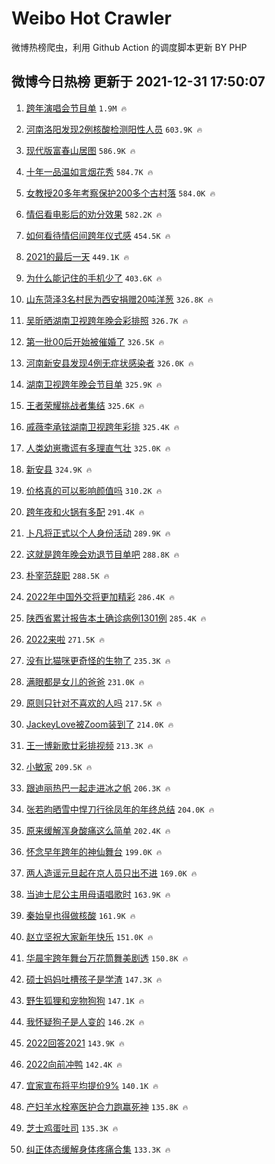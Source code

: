 # Weibo Hot Crawler 



微博热榜爬虫，利用 Github Action 的调度脚本更新 BY PHP 


## 微博今日热榜 更新于 2021-12-31 17:50:07 
1. [跨年演唱会节目单](https://s.weibo.com/weibo?q=%23%E8%B7%A8%E5%B9%B4%E6%BC%94%E5%94%B1%E4%BC%9A%E8%8A%82%E7%9B%AE%E5%8D%95%23&Refer=top) `1.9M 🔥` 

1. [河南洛阳发现2例核酸检测阳性人员](https://s.weibo.com/weibo?q=%23%E6%B2%B3%E5%8D%97%E6%B4%9B%E9%98%B3%E5%8F%91%E7%8E%B02%E4%BE%8B%E6%A0%B8%E9%85%B8%E6%A3%80%E6%B5%8B%E9%98%B3%E6%80%A7%E4%BA%BA%E5%91%98%23&Refer=top) `603.9K 🔥` 

1. [现代版富春山居图](https://s.weibo.com/weibo?q=%23%E7%8E%B0%E4%BB%A3%E7%89%88%E5%AF%8C%E6%98%A5%E5%B1%B1%E5%B1%85%E5%9B%BE%23&Refer=top) `586.9K 🔥` 

1. [十年一品温如言烟花秀](https://s.weibo.com/weibo?q=%23%E5%8D%81%E5%B9%B4%E4%B8%80%E5%93%81%E6%B8%A9%E5%A6%82%E8%A8%80%E7%83%9F%E8%8A%B1%E7%A7%80%23&Refer=top) `584.7K 🔥` 

1. [女教授20多年考察保护200多个古村落](https://s.weibo.com/weibo?q=%23%E5%A5%B3%E6%95%99%E6%8E%8820%E5%A4%9A%E5%B9%B4%E8%80%83%E5%AF%9F%E4%BF%9D%E6%8A%A4200%E5%A4%9A%E4%B8%AA%E5%8F%A4%E6%9D%91%E8%90%BD%23&Refer=top) `584.0K 🔥` 

1. [情侣看电影后的劝分效果](https://s.weibo.com/weibo?q=%23%E6%83%85%E4%BE%A3%E7%9C%8B%E7%94%B5%E5%BD%B1%E5%90%8E%E7%9A%84%E5%8A%9D%E5%88%86%E6%95%88%E6%9E%9C%23&Refer=top) `582.2K 🔥` 

1. [如何看待情侣间跨年仪式感](https://s.weibo.com/weibo?q=%23%E5%A6%82%E4%BD%95%E7%9C%8B%E5%BE%85%E6%83%85%E4%BE%A3%E9%97%B4%E8%B7%A8%E5%B9%B4%E4%BB%AA%E5%BC%8F%E6%84%9F%23&Refer=top) `454.5K 🔥` 

1. [2021的最后一天](https://s.weibo.com/weibo?q=%232021%E7%9A%84%E6%9C%80%E5%90%8E%E4%B8%80%E5%A4%A9%23&Refer=top) `449.1K 🔥` 

1. [为什么能记住的手机少了](https://s.weibo.com/weibo?q=%23%E4%B8%BA%E4%BB%80%E4%B9%88%E8%83%BD%E8%AE%B0%E4%BD%8F%E7%9A%84%E6%89%8B%E6%9C%BA%E5%B0%91%E4%BA%86%23&Refer=top) `403.6K 🔥` 

1. [山东菏泽3名村民为西安捐赠20吨洋葱](https://s.weibo.com/weibo?q=%23%E5%B1%B1%E4%B8%9C%E8%8F%8F%E6%B3%BD3%E5%90%8D%E6%9D%91%E6%B0%91%E4%B8%BA%E8%A5%BF%E5%AE%89%E6%8D%90%E8%B5%A020%E5%90%A8%E6%B4%8B%E8%91%B1%23&Refer=top) `326.8K 🔥` 

1. [吴昕晒湖南卫视跨年晚会彩排照](https://s.weibo.com/weibo?q=%23%E5%90%B4%E6%98%95%E6%99%92%E6%B9%96%E5%8D%97%E5%8D%AB%E8%A7%86%E8%B7%A8%E5%B9%B4%E6%99%9A%E4%BC%9A%E5%BD%A9%E6%8E%92%E7%85%A7%23&Refer=top) `326.7K 🔥` 

1. [第一批00后开始被催婚了](https://s.weibo.com/weibo?q=%23%E7%AC%AC%E4%B8%80%E6%89%B900%E5%90%8E%E5%BC%80%E5%A7%8B%E8%A2%AB%E5%82%AC%E5%A9%9A%E4%BA%86%23&Refer=top) `326.5K 🔥` 

1. [河南新安县发现4例无症状感染者](https://s.weibo.com/weibo?q=%23%E6%B2%B3%E5%8D%97%E6%96%B0%E5%AE%89%E5%8E%BF%E5%8F%91%E7%8E%B04%E4%BE%8B%E6%97%A0%E7%97%87%E7%8A%B6%E6%84%9F%E6%9F%93%E8%80%85%23&Refer=top) `326.0K 🔥` 

1. [湖南卫视跨年晚会节目单](https://s.weibo.com/weibo?q=%23%E6%B9%96%E5%8D%97%E5%8D%AB%E8%A7%86%E8%B7%A8%E5%B9%B4%E6%99%9A%E4%BC%9A%E8%8A%82%E7%9B%AE%E5%8D%95%23&Refer=top) `325.9K 🔥` 

1. [王者荣耀挑战者集结](https://s.weibo.com/weibo?q=%23%E7%8E%8B%E8%80%85%E8%8D%A3%E8%80%80%E6%8C%91%E6%88%98%E8%80%85%E9%9B%86%E7%BB%93%23&Refer=top) `325.6K 🔥` 

1. [戚薇李承铉湖南卫视跨年彩排](https://s.weibo.com/weibo?q=%23%E6%88%9A%E8%96%87%E6%9D%8E%E6%89%BF%E9%93%89%E6%B9%96%E5%8D%97%E5%8D%AB%E8%A7%86%E8%B7%A8%E5%B9%B4%E5%BD%A9%E6%8E%92%23&Refer=top) `325.4K 🔥` 

1. [人类幼崽撒谎有多理直气壮](https://s.weibo.com/weibo?q=%23%E4%BA%BA%E7%B1%BB%E5%B9%BC%E5%B4%BD%E6%92%92%E8%B0%8E%E6%9C%89%E5%A4%9A%E7%90%86%E7%9B%B4%E6%B0%94%E5%A3%AE%23&Refer=top) `325.0K 🔥` 

1. [新安县](https://s.weibo.com/weibo?q=%E6%96%B0%E5%AE%89%E5%8E%BF&Refer=top) `324.9K 🔥` 

1. [价格真的可以影响颜值吗](https://s.weibo.com/weibo?q=%23%E4%BB%B7%E6%A0%BC%E7%9C%9F%E7%9A%84%E5%8F%AF%E4%BB%A5%E5%BD%B1%E5%93%8D%E9%A2%9C%E5%80%BC%E5%90%97%23&Refer=top) `310.2K 🔥` 

1. [跨年夜和火锅有多配](https://s.weibo.com/weibo?q=%23%E8%B7%A8%E5%B9%B4%E5%A4%9C%E5%92%8C%E7%81%AB%E9%94%85%E6%9C%89%E5%A4%9A%E9%85%8D%23&Refer=top) `291.4K 🔥` 

1. [卜凡将正式以个人身份活动](https://s.weibo.com/weibo?q=%23%E5%8D%9C%E5%87%A1%E5%B0%86%E6%AD%A3%E5%BC%8F%E4%BB%A5%E4%B8%AA%E4%BA%BA%E8%BA%AB%E4%BB%BD%E6%B4%BB%E5%8A%A8%23&Refer=top) `289.9K 🔥` 

1. [这就是跨年晚会劝退节目单吧](https://s.weibo.com/weibo?q=%23%E8%BF%99%E5%B0%B1%E6%98%AF%E8%B7%A8%E5%B9%B4%E6%99%9A%E4%BC%9A%E5%8A%9D%E9%80%80%E8%8A%82%E7%9B%AE%E5%8D%95%E5%90%A7%23&Refer=top) `288.8K 🔥` 

1. [朴宰范辞职](https://s.weibo.com/weibo?q=%23%E6%9C%B4%E5%AE%B0%E8%8C%83%E8%BE%9E%E8%81%8C%23&Refer=top) `288.5K 🔥` 

1. [2022年中国外交将更加精彩](https://s.weibo.com/weibo?q=%232022%E5%B9%B4%E4%B8%AD%E5%9B%BD%E5%A4%96%E4%BA%A4%E5%B0%86%E6%9B%B4%E5%8A%A0%E7%B2%BE%E5%BD%A9%23&Refer=top) `286.4K 🔥` 

1. [陕西省累计报告本土确诊病例1301例](https://s.weibo.com/weibo?q=%E9%99%95%E8%A5%BF%E7%9C%81%E7%B4%AF%E8%AE%A1%E6%8A%A5%E5%91%8A%E6%9C%AC%E5%9C%9F%E7%A1%AE%E8%AF%8A%E7%97%85%E4%BE%8B1301%E4%BE%8B&Refer=top) `285.4K 🔥` 

1. [2022来啦](https://s.weibo.com/weibo?q=%232022%E6%9D%A5%E5%95%A6%23&Refer=top) `271.5K 🔥` 

1. [没有比猫咪更奇怪的生物了](https://s.weibo.com/weibo?q=%23%E6%B2%A1%E6%9C%89%E6%AF%94%E7%8C%AB%E5%92%AA%E6%9B%B4%E5%A5%87%E6%80%AA%E7%9A%84%E7%94%9F%E7%89%A9%E4%BA%86%23&Refer=top) `235.3K 🔥` 

1. [满眼都是女儿的爸爸](https://s.weibo.com/weibo?q=%23%E6%BB%A1%E7%9C%BC%E9%83%BD%E6%98%AF%E5%A5%B3%E5%84%BF%E7%9A%84%E7%88%B8%E7%88%B8%23&Refer=top) `231.0K 🔥` 

1. [原则只针对不喜欢的人吗](https://s.weibo.com/weibo?q=%23%E5%8E%9F%E5%88%99%E5%8F%AA%E9%92%88%E5%AF%B9%E4%B8%8D%E5%96%9C%E6%AC%A2%E7%9A%84%E4%BA%BA%E5%90%97%23&Refer=top) `217.5K 🔥` 

1. [JackeyLove被Zoom装到了](https://s.weibo.com/weibo?q=%23JackeyLove%E8%A2%ABZoom%E8%A3%85%E5%88%B0%E4%BA%86%23&Refer=top) `214.0K 🔥` 

1. [王一博新歌廿彩排视频](https://s.weibo.com/weibo?q=%23%E7%8E%8B%E4%B8%80%E5%8D%9A%E6%96%B0%E6%AD%8C%E5%BB%BF%E5%BD%A9%E6%8E%92%E8%A7%86%E9%A2%91%23&Refer=top) `213.3K 🔥` 

1. [小敏家](https://s.weibo.com/weibo?q=%E5%B0%8F%E6%95%8F%E5%AE%B6&Refer=top) `209.5K 🔥` 

1. [跟迪丽热巴一起走进冰之帆](https://s.weibo.com/weibo?q=%23%E8%B7%9F%E8%BF%AA%E4%B8%BD%E7%83%AD%E5%B7%B4%E4%B8%80%E8%B5%B7%E8%B5%B0%E8%BF%9B%E5%86%B0%E4%B9%8B%E5%B8%86%23&Refer=top) `206.3K 🔥` 

1. [张若昀晒雪中悍刀行徐凤年的年终总结](https://s.weibo.com/weibo?q=%23%E5%BC%A0%E8%8B%A5%E6%98%80%E6%99%92%E9%9B%AA%E4%B8%AD%E6%82%8D%E5%88%80%E8%A1%8C%E5%BE%90%E5%87%A4%E5%B9%B4%E7%9A%84%E5%B9%B4%E7%BB%88%E6%80%BB%E7%BB%93%23&Refer=top) `204.0K 🔥` 

1. [原来缓解浑身酸痛这么简单](https://s.weibo.com/weibo?q=%23%E5%8E%9F%E6%9D%A5%E7%BC%93%E8%A7%A3%E6%B5%91%E8%BA%AB%E9%85%B8%E7%97%9B%E8%BF%99%E4%B9%88%E7%AE%80%E5%8D%95%23&Refer=top) `202.4K 🔥` 

1. [怀念早年跨年的神仙舞台](https://s.weibo.com/weibo?q=%23%E6%80%80%E5%BF%B5%E6%97%A9%E5%B9%B4%E8%B7%A8%E5%B9%B4%E7%9A%84%E7%A5%9E%E4%BB%99%E8%88%9E%E5%8F%B0%23&Refer=top) `199.0K 🔥` 

1. [两人造谣元旦起在京人员只出不进](https://s.weibo.com/weibo?q=%23%E4%B8%A4%E4%BA%BA%E9%80%A0%E8%B0%A3%E5%85%83%E6%97%A6%E8%B5%B7%E5%9C%A8%E4%BA%AC%E4%BA%BA%E5%91%98%E5%8F%AA%E5%87%BA%E4%B8%8D%E8%BF%9B%23&Refer=top) `169.0K 🔥` 

1. [当迪士尼公主用母语唱歌时](https://s.weibo.com/weibo?q=%23%E5%BD%93%E8%BF%AA%E5%A3%AB%E5%B0%BC%E5%85%AC%E4%B8%BB%E7%94%A8%E6%AF%8D%E8%AF%AD%E5%94%B1%E6%AD%8C%E6%97%B6%23&Refer=top) `163.9K 🔥` 

1. [秦始皇也得做核酸](https://s.weibo.com/weibo?q=%23%E7%A7%A6%E5%A7%8B%E7%9A%87%E4%B9%9F%E5%BE%97%E5%81%9A%E6%A0%B8%E9%85%B8%23&Refer=top) `161.9K 🔥` 

1. [赵立坚祝大家新年快乐](https://s.weibo.com/weibo?q=%23%E8%B5%B5%E7%AB%8B%E5%9D%9A%E7%A5%9D%E5%A4%A7%E5%AE%B6%E6%96%B0%E5%B9%B4%E5%BF%AB%E4%B9%90%23&Refer=top) `151.0K 🔥` 

1. [华晨宇跨年舞台万花筒舞美剧透](https://s.weibo.com/weibo?q=%23%E5%8D%8E%E6%99%A8%E5%AE%87%E8%B7%A8%E5%B9%B4%E8%88%9E%E5%8F%B0%E4%B8%87%E8%8A%B1%E7%AD%92%E8%88%9E%E7%BE%8E%E5%89%A7%E9%80%8F%23&Refer=top) `150.8K 🔥` 

1. [硕士妈妈吐槽孩子是学渣](https://s.weibo.com/weibo?q=%23%E7%A1%95%E5%A3%AB%E5%A6%88%E5%A6%88%E5%90%90%E6%A7%BD%E5%AD%A9%E5%AD%90%E6%98%AF%E5%AD%A6%E6%B8%A3%23&Refer=top) `147.3K 🔥` 

1. [野生狐狸和宠物狗狗](https://s.weibo.com/weibo?q=%E9%87%8E%E7%94%9F%E7%8B%90%E7%8B%B8%E5%92%8C%E5%AE%A0%E7%89%A9%E7%8B%97%E7%8B%97&Refer=top) `147.1K 🔥` 

1. [我怀疑狗子是人变的](https://s.weibo.com/weibo?q=%23%E6%88%91%E6%80%80%E7%96%91%E7%8B%97%E5%AD%90%E6%98%AF%E4%BA%BA%E5%8F%98%E7%9A%84%23&Refer=top) `146.2K 🔥` 

1. [2022回答2021](https://s.weibo.com/weibo?q=%232022%E5%9B%9E%E7%AD%942021%23&Refer=top) `143.9K 🔥` 

1. [2022向前冲鸭](https://s.weibo.com/weibo?q=%232022%E5%90%91%E5%89%8D%E5%86%B2%E9%B8%AD%23&Refer=top) `142.4K 🔥` 

1. [宜家宣布将平均提价9%](https://s.weibo.com/weibo?q=%23%E5%AE%9C%E5%AE%B6%E5%AE%A3%E5%B8%83%E5%B0%86%E5%B9%B3%E5%9D%87%E6%8F%90%E4%BB%B79%25%23&Refer=top) `140.1K 🔥` 

1. [产妇羊水栓塞医护合力跑赢死神](https://s.weibo.com/weibo?q=%23%E4%BA%A7%E5%A6%87%E7%BE%8A%E6%B0%B4%E6%A0%93%E5%A1%9E%E5%8C%BB%E6%8A%A4%E5%90%88%E5%8A%9B%E8%B7%91%E8%B5%A2%E6%AD%BB%E7%A5%9E%23&Refer=top) `135.8K 🔥` 

1. [芝士鸡蛋吐司](https://s.weibo.com/weibo?q=%E8%8A%9D%E5%A3%AB%E9%B8%A1%E8%9B%8B%E5%90%90%E5%8F%B8&Refer=top) `135.3K 🔥` 

1. [纠正体态缓解身体疼痛合集](https://s.weibo.com/weibo?q=%E7%BA%A0%E6%AD%A3%E4%BD%93%E6%80%81%E7%BC%93%E8%A7%A3%E8%BA%AB%E4%BD%93%E7%96%BC%E7%97%9B%E5%90%88%E9%9B%86&Refer=top) `133.3K 🔥` 

